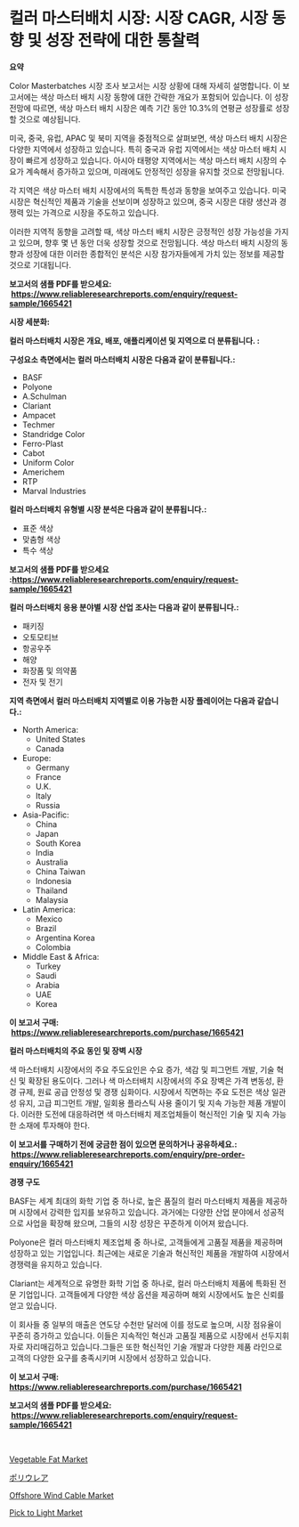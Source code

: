 <p><h1>컬러 마스터배치 시장: 시장 CAGR, 시장 동향 및 성장 전략에 대한 통찰력</h1></p><p><strong>요약</strong></p>
<p><p>Color Masterbatches 시장 조사 보고서는 시장 상황에 대해 자세히 설명합니다. 이 보고서에는 색상 마스터 배치 시장 동향에 대한 간략한 개요가 포함되어 있습니다. 이 성장 전망에 따르면, 색상 마스터 배치 시장은 예측 기간 동안 10.3%의 연평균 성장률로 성장할 것으로 예상됩니다.</p><p>미국, 중국, 유럽, APAC 및 북미 지역을 중점적으로 살펴보면, 색상 마스터 배치 시장은 다양한 지역에서 성장하고 있습니다. 특히 중국과 유럽 지역에서는 색상 마스터 배치 시장이 빠르게 성장하고 있습니다. 아시아 태평양 지역에서는 색상 마스터 배치 시장의 수요가 계속해서 증가하고 있으며, 미래에도 안정적인 성장을 유지할 것으로 전망됩니다.</p><p>각 지역은 색상 마스터 배치 시장에서의 독특한 특성과 동향을 보여주고 있습니다. 미국 시장은 혁신적인 제품과 기술을 선보이며 성장하고 있으며, 중국 시장은 대량 생산과 경쟁력 있는 가격으로 시장을 주도하고 있습니다.</p><p>이러한 지역적 동향을 고려할 때, 색상 마스터 배치 시장은 긍정적인 성장 가능성을 가지고 있으며, 향후 몇 년 동안 더욱 성장할 것으로 전망됩니다. 색상 마스터 배치 시장의 동향과 성장에 대한 이러한 종합적인 분석은 시장 참가자들에게 가치 있는 정보를 제공할 것으로 기대됩니다.</p></p>
<p><strong>보고서의 샘플 PDF를 받으세요: &nbsp;<a href="https://www.reliableresearchreports.com/enquiry/request-sample/1665421">https://www.reliableresearchreports.com/enquiry/request-sample/1665421</a></strong></p>
<p><strong>시장 세분화:</strong></p>
<p><strong> 컬러 마스터배치 시장은 개요, 배포, 애플리케이션 및 지역으로 더 분류됩니다. :</strong></p>
<p><strong>구성요소 측면에서는 컬러 마스터배치 시장은 다음과 같이 분류됩니다.:</strong></p>
<p><ul><li>BASF</li><li>Polyone</li><li>A.Schulman</li><li>Clariant</li><li>Ampacet</li><li>Techmer</li><li>Standridge Color</li><li>Ferro-Plast</li><li>Cabot</li><li>Uniform Color</li><li>Americhem</li><li>RTP</li><li>Marval Industries</li></ul></p>
<p><strong> 컬러 마스터배치 유형별 시장 분석은 다음과 같이 분류됩니다.:</strong></p>
<p><ul><li>표준 색상</li><li>맞춤형 색상</li><li>특수 색상</li></ul></p>
<p><strong>보고서의 샘플 PDF를 받으세요 :<a href="https://www.reliableresearchreports.com/enquiry/request-sample/1665421">https://www.reliableresearchreports.com/enquiry/request-sample/1665421</a></strong></p>
<p><strong> 컬러 마스터배치 응용 분야별 시장 산업 조사는 다음과 같이 분류됩니다.:</strong></p>
<p><ul><li>패키징</li><li>오토모티브</li><li>항공우주</li><li>해양</li><li>화장품 및 의약품</li><li>전자 및 전기</li></ul></p>
<p><strong>지역 측면에서 컬러 마스터배치 지역별로 이용 가능한 시장 플레이어는 다음과 같습니다.:</strong></p>
<p><ul>
    <li>
        North America:
        <ul>
            <li>United States</li>
            <li>Canada</li>
        </ul>
    </li>
    <li>
        Europe:
        <ul>
            <li>Germany</li>
            <li>France</li>
            <li>U.K.</li>
            <li>Italy</li>
            <li>Russia</li>
        </ul>
    </li>
    <li>
        Asia-Pacific:
        <ul>
            <li>China</li>
            <li>Japan</li>
            <li>South Korea</li>
            <li>India</li>
            <li>Australia</li>
            <li>China Taiwan</li>
            <li>Indonesia</li>
            <li>Thailand</li>
            <li>Malaysia</li>
        </ul>
    </li>
    <li>
        Latin America:
        <ul>
            <li>Mexico</li>
            <li>Brazil</li>
            <li>Argentina Korea</li>
            <li>Colombia</li>
        </ul>
    </li>
    <li>
        Middle East & Africa:
        <ul>
            <li>Turkey</li>
            <li>Saudi</li>
            <li>Arabia</li>
            <li>UAE</li>
            <li>Korea</li>
        </ul>
    </li>
    </ul></p>
<p><strong>이 보고서 구매: &nbsp;<a href="https://www.reliableresearchreports.com/purchase/1665421">https://www.reliableresearchreports.com/purchase/1665421</a></strong></p>
<p><strong>컬러 마스터배치의 주요 동인 및 장벽 시장</strong></p>
<p><p>색 마스터배치 시장에서의 주요 주도요인은 수요 증가, 색감 및 피그먼트 개발, 기술 혁신 및 확장된 용도이다. 그러나 색 마스터배치 시장에서의 주요 장벽은 가격 변동성, 환경 규제, 원료 공급 안정성 및 경쟁 심화이다. 시장에서 직면하는 주요 도전은 색상 일관성 유지, 고급 피그먼트 개발, 일회용 플라스틱 사용 줄이기 및 지속 가능한 제품 개발이다. 이러한 도전에 대응하려면 색 마스터배치 제조업체들이 혁신적인 기술 및 지속 가능한 소재에 투자해야 한다.</p></p>
<p><strong>이 보고서를 구매하기 전에 궁금한 점이 있으면 문의하거나 공유하세요.: &nbsp;<a href="https://www.reliableresearchreports.com/enquiry/pre-order-enquiry/1665421">https://www.reliableresearchreports.com/enquiry/pre-order-enquiry/1665421</a></strong></p>
<p><strong>경쟁 구도</strong></p>
<p><p>BASF는 세계 최대의 화학 기업 중 하나로, 높은 품질의 컬러 마스터배치 제품을 제공하며 시장에서 강력한 입지를 보유하고 있습니다. 과거에는 다양한 산업 분야에서 성공적으로 사업을 확장해 왔으며, 그들의 시장 성장은 꾸준하게 이어져 왔습니다. </p><p>Polyone은 컬러 마스터배치 제조업체 중 하나로, 고객들에게 고품질 제품을 제공하며 성장하고 있는 기업입니다. 최근에는 새로운 기술과 혁신적인 제품을 개발하여 시장에서 경쟁력을 유지하고 있습니다.</p><p>Clariant는 세계적으로 유명한 화학 기업 중 하나로, 컬러 마스터배치 제품에 특화된 전문 기업입니다. 고객들에게 다양한 색상 옵션을 제공하며 해외 시장에서도 높은 신뢰를 얻고 있습니다.</p><p>이 회사들 중 일부의 매출은 연도당 수천만 달러에 이를 정도로 높으며, 시장 점유율이 꾸준히 증가하고 있습니다. 이들은 지속적인 혁신과 고품질 제품으로 시장에서 선두지휘자로 자리매김하고 있습니다.그들은 또한 혁신적인 기술 개발과 다양한 제품 라인으로 고객의 다양한 요구를 충족시키며 시장에서 성장하고 있습니다.</p></p>
<p><strong>이 보고서 구매: &nbsp; <a href="https://www.reliableresearchreports.com/purchase/1665421">https://www.reliableresearchreports.com/purchase/1665421</a></strong></p>
<p><strong>보고서의 샘플 PDF를 받으세요: &nbsp;<a href="https://www.reliableresearchreports.com/enquiry/request-sample/1665421">https://www.reliableresearchreports.com/enquiry/request-sample/1665421</a></strong><strong></strong></p>
<p>&nbsp;</p>
<p><p><a href="https://scarlet-rocket-c63.notion.site/Vegetable-Fat-Market-Size-Growth-Outlook-from-2024-to-2031-projecting-at-Market-s-Trends-Analysis--6e65775ad5e349d3b5bcb4f4a3e22b2e">Vegetable Fat Market</a></p><p><a href="https://github.com/ppmazlotr77499/Market-Research-Report-List-1/blob/main/707527215953.md">ポリウレア</a></p><p><a href="https://github.com/GroverBarry/Market-Research-Report-List-4/blob/main/offshore-wind-cable-market.md">Offshore Wind Cable Market</a></p><p><a href="https://view.publitas.com/reportprime-1/pick-to-light-market-challenges-opportunities-and-growth-drivers-and-major-market-players-forecasted-for-period-from-2024-2031/">Pick to Light Market</a></p></p>